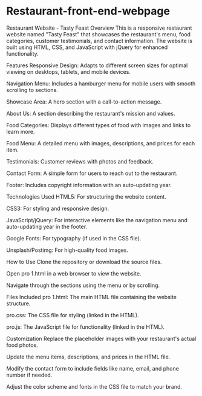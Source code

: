 # Restaurant-front-end-webpage

Restaurant Website - Tasty Feast
Overview
This is a responsive restaurant website named "Tasty Feast" that showcases the restaurant's menu, food categories, customer testimonials, and contact information. The website is built using HTML, CSS, and JavaScript with jQuery for enhanced functionality.

Features
Responsive Design: Adapts to different screen sizes for optimal viewing on desktops, tablets, and mobile devices.

Navigation Menu: Includes a hamburger menu for mobile users with smooth scrolling to sections.

Showcase Area: A hero section with a call-to-action message.

About Us: A section describing the restaurant's mission and values.

Food Categories: Displays different types of food with images and links to learn more.

Food Menu: A detailed menu with images, descriptions, and prices for each item.

Testimonials: Customer reviews with photos and feedback.

Contact Form: A simple form for users to reach out to the restaurant.

Footer: Includes copyright information with an auto-updating year.

Technologies Used
HTML5: For structuring the website content.

CSS3: For styling and responsive design.

JavaScript/jQuery: For interactive elements like the navigation menu and auto-updating year in the footer.

Google Fonts: For typography (if used in the CSS file).

Unsplash/Postimg: For high-quality food images.

How to Use
Clone the repository or download the source files.

Open pro 1.html in a web browser to view the website.

Navigate through the sections using the menu or by scrolling.

Files Included
pro 1.html: The main HTML file containing the website structure.

pro.css: The CSS file for styling (linked in the HTML).

pro.js: The JavaScript file for functionality (linked in the HTML).

Customization
Replace the placeholder images with your restaurant's actual food photos.

Update the menu items, descriptions, and prices in the HTML file.

Modify the contact form to include fields like name, email, and phone number if needed.

Adjust the color scheme and fonts in the CSS file to match your brand.
